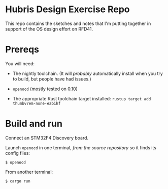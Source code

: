 # Hubris Design Exercise Repo

This repo contains the sketches and notes that I'm putting together in support
of the OS design effort on RFD41.

# Prereqs

You will need:

- The nightly toolchain. (It will *probably* automatically install when you try
  to build, but people have had issues.)

- `openocd` (mostly tested on 0.10)

- The appropriate Rust toolchain target installed: `rustup target add
  thumbv7em-none-eabihf`

# Build and run

Connect an STM32F4 Discovery board.

Launch `openocd` in one terminal, *from the source repository* so it finds its
config files:

```shell
$ openocd
```

From another terminal:

```shell
$ cargo run
```

